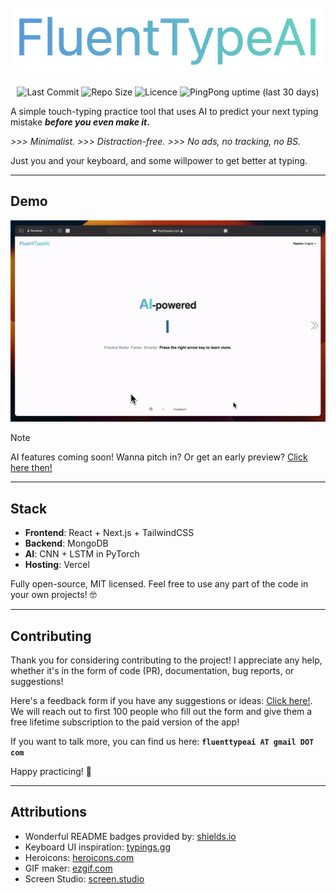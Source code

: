 <h1 align="center">
  <br>
  <a href="https://fluenttypeai.com"><img src="public/assets/logo.png" alt="FluentTypeAI"></a>
  <br>
</h1>

<p align="center">

<img alt="Last Commit" src="https://img.shields.io/github/last-commit/AleksaGavric/FluentTypeAI">
<img alt="Repo Size" src="https://img.shields.io/github/repo-size/AleksaGavric/FluentTypeAI">
<img alt="Licence" src="https://img.shields.io/github/license/AleksaGavric/FluentTypeAI">
<img alt="PingPong uptime (last 30 days)" src="https://img.shields.io/pingpong/uptime/sp_68597e46d8ee417e9cde401d8a723572?color=blue">

</p>

A simple touch-typing practice tool that uses AI to predict your next typing mistake **_before you even make it_.**

*\>>> Minimalist.
\>>> Distraction-free.
\>>> No ads, no tracking, no BS.*

Just you and your keyboard, and some willpower to get better at typing.

---

## Demo

<p align="center">
  <img src="public/assets/demo.gif" alt="Demo">
</p>

> [!NOTE]  
> AI features coming soon! Wanna pitch in? Or get an early preview? [Click here then!](https://s.surveyplanet.com/k6vwmtct)

---

## Stack

- **Frontend**: React + Next.js + TailwindCSS
- **Backend**: MongoDB
- **AI**: CNN + LSTM in PyTorch
- **Hosting**: Vercel

Fully open-source, MIT licensed. Feel free to use any part of the code in your own projects! 🤓

---

## Contributing

Thank you for considering contributing to the project! I appreciate any help, whether it's in the form of code (PR), documentation, bug reports, or suggestions!

Here's a feedback form if you have any suggestions or ideas: [Click here!](https://s.surveyplanet.com/k6vwmtct). We will reach out to first 100 people who fill out the form and give them a free lifetime subscription to the paid version of the app!

If you want to talk more, you can find us here:  **`fluenttypeai AT gmail DOT com`**

Happy practicing! 🥳

---

## Attributions

- Wonderful README badges provided by: [shields.io](https://shields.io/)
- Keyboard UI inspiration: [typings.gg](https://github.com/briano1905/typings)
- Heroicons: [heroicons.com](https://heroicons.com/)
- GIF maker: [ezgif.com](https://ezgif.com)
- Screen Studio: [screen.studio](https://screen.studio)
